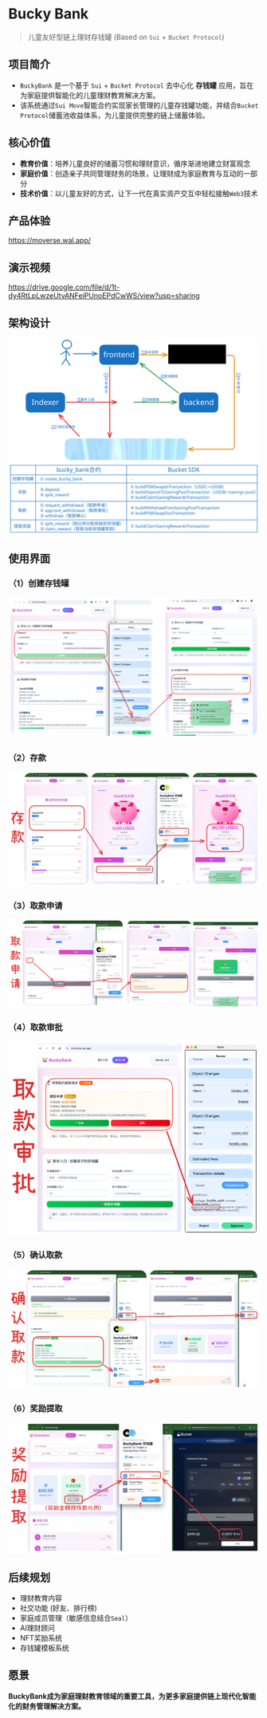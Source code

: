 # Bucky Bank

> 儿童友好型链上理财存钱罐 (Based on `Sui` + `Bucket Protocol`)

## 项目简介

- `BuckyBank` 是一个基于 `Sui` + `Bucket Protocol` 去中心化 **存钱罐** 应用，旨在为家庭提供智能化的儿童理财教育解决方案。
- 该系统通过`Sui Move`智能合约实现家长管理的儿童存钱罐功能，并结合`Bucket Protocol`储蓄池收益体系，为儿童提供完整的链上储蓄体验。

## 核心价值

- **教育价值**：培养儿童良好的储蓄习惯和理财意识，循序渐进地建立财富观念
- **家庭价值**：创造亲子共同管理财务的场景，让理财成为家庭教育与互动的一部分
- **技术价值**：以儿童友好的方式，让下一代在真实资产交互中轻松接触`Web3`技术

## 产品体验

https://moverse.wal.app/

## 演示视频

https://drive.google.com/file/d/1t-dy4RtLpLwzeUtvANFeiPUnoEPdCwWS/view?usp=sharing

## 架构设计

![](./assets/BuckyBank%E6%A0%B8%E5%BF%83%E6%B5%81%E7%A8%8B.svg)

## 使用界面

### （1）创建存钱罐

![Clipboard_Screenshot_1760844521](./assets/Clipboard_Screenshot_1760844521.png)

### （2）存款

![Clipboard_Screenshot_1760844494](./assets/Clipboard_Screenshot_1760844494.png)

### （3）取款申请

![Clipboard_Screenshot_1760844572](./assets/Clipboard_Screenshot_1760844572.png)



### （4）取款审批

![Clipboard_Screenshot_1760844609](./assets/Clipboard_Screenshot_1760844609.png)

### （5）确认取款

![Clipboard_Screenshot_1760844645](./assets/Clipboard_Screenshot_1760844645.png)

### （6）奖励提取

![Clipboard_Screenshot_1760844658](./assets/Clipboard_Screenshot_1760844658.png)

## 后续规划

- 理财教育内容
- 社交功能 (好友、排行榜)
- 家庭成员管理（敏感信息结合`Seal`）
- AI理财顾问
- NFT奖励系统
- 存钱罐模板系统

## 愿景

**BuckyBank成为家庭理财教育领域的重要工具，为更多家庭提供链上现代化智能化的财务管理解决方案。**
